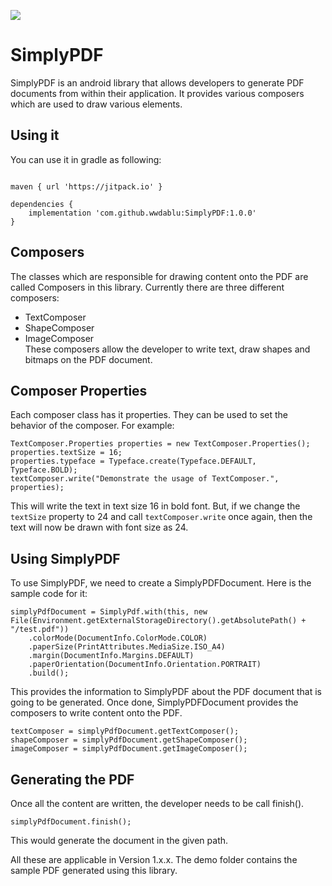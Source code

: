 [![](https://jitpack.io/v/wwdablu/SimplyPDF.svg)](https://jitpack.io/#wwdablu/SimplyPDF)  

# SimplyPDF  
SimplyPDF is an android library that allows developers to generate PDF documents from within their application. It provides various composers which are used to draw various elements.  

## Using it  
You can use it in gradle as following:  
~~~

maven { url 'https://jitpack.io' }

dependencies {
    implementation 'com.github.wwdablu:SimplyPDF:1.0.0'
}
~~~

## Composers  
The classes which are responsible for drawing content onto the PDF are called Composers in this library. Currently there are three different composers:  
* TextComposer  
* ShapeComposer  
* ImageComposer  
These composers allow the developer to write text, draw shapes and bitmaps on the PDF document.  

## Composer Properties  
Each composer class has it properties. They can be used to set the behavior of the composer. For example:  
~~~
TextComposer.Properties properties = new TextComposer.Properties();
properties.textSize = 16;
properties.typeface = Typeface.create(Typeface.DEFAULT, Typeface.BOLD);
textComposer.write("Demonstrate the usage of TextComposer.", properties);
~~~  
This will write the text in text size 16 in bold font. But, if we change the `textSize` property to 24 and call `textComposer.write` once again, then the text will now be drawn with font size as 24.  

## Using SimplyPDF  
To use SimplyPDF, we need to create a SimplyPDFDocument. Here is the sample code for it:  
~~~
simplyPdfDocument = SimplyPdf.with(this, new File(Environment.getExternalStorageDirectory().getAbsolutePath() + "/test.pdf"))
    .colorMode(DocumentInfo.ColorMode.COLOR)
    .paperSize(PrintAttributes.MediaSize.ISO_A4)
    .margin(DocumentInfo.Margins.DEFAULT)
    .paperOrientation(DocumentInfo.Orientation.PORTRAIT)
    .build();
~~~  
  
This provides the information to SimplyPDF about the PDF document that is going to be generated. Once done, SimplyPDFDocument provides the composers to write content onto the PDF.  

~~~
textComposer = simplyPdfDocument.getTextComposer();
shapeComposer = simplyPdfDocument.getShapeComposer();
imageComposer = simplyPdfDocument.getImageComposer();
~~~  

## Generating the PDF  
Once all the content are written, the developer needs to be call finish().  
~~~
simplyPdfDocument.finish();
~~~  
This would generate the document in the given path.  

All these are applicable in Version 1.x.x. The demo folder contains the sample PDF generated using this library.  
